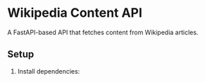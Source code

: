 # Wikipedia Content API

A FastAPI-based API that fetches content from Wikipedia articles.

## Setup

1. Install dependencies:
